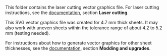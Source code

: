 This folder contains the laser cutting vector graphics file. For laser cutting instructions, see the [documentation](../Documentation/Introduction.md), section **Laser cutting**.

This SVG vector graphics file was created for 4.7 mm thick sheets. It may also work with uneven sheets within the tolerance range of about 4.2 to 5.2 mm (testing needed).

For instructions about how to generate vector graphics for other sheet thicknesses, see the [documentation](../Documentation/Introduction.md), section **Modding and upgrades**.
